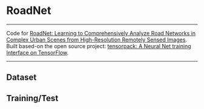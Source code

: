 # RoadNet

---------

Code for [RoadNet: Learning to Comprehensively Analyze Road Networks in Complex Urban Scenes from High-Resolution Remotely Sensed Images](https://ieeexplore.ieee.org/document/8506600). Built based-on the open source project: [tensorpack: A Neural Net training Interface on TensorFlow](https://github.com/tensorpack/tensorpack). 

---------

## Dataset

## Training/Test

